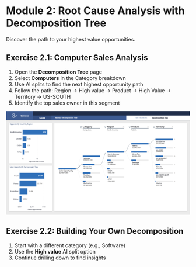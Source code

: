 # Module 2: Root Cause Analysis with Decomposition Tree

Discover the path to your highest value opportunities.

## Exercise 2.1: Computer Sales Analysis
1. Open the **Decomposition Tree** page
2. Select **Computers** in the Category breakdown
3. Use AI splits to find the next highest opportunity path
4. Follow the path: Region → High value → Product → High Value → Territory → US-SOUTH
5. Identify the top sales owner in this segment

![Decomposition tree](https://github.com/alipouw13/ai-powerbi/blob/main/images/decomp-tree.png)

## Exercise 2.2: Building Your Own Decomposition
1. Start with a different category (e.g., Software)
2. Use the **High value** AI split option
3. Continue drilling down to find insights
